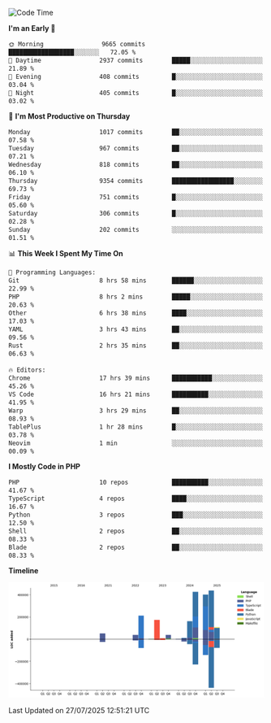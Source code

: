 <!--START_SECTION:waka-->
![Code Time](http://img.shields.io/badge/Code%20Time-3%2C897%20hrs%2012%20mins-blue)

**I'm an Early 🐤** 

```text
🌞 Morning                9665 commits        ██████████████████░░░░░░░   72.05 % 
🌆 Daytime                2937 commits        █████░░░░░░░░░░░░░░░░░░░░   21.89 % 
🌃 Evening                408 commits         █░░░░░░░░░░░░░░░░░░░░░░░░   03.04 % 
🌙 Night                  405 commits         █░░░░░░░░░░░░░░░░░░░░░░░░   03.02 % 
```
📅 **I'm Most Productive on Thursday** 

```text
Monday                   1017 commits        ██░░░░░░░░░░░░░░░░░░░░░░░   07.58 % 
Tuesday                  967 commits         ██░░░░░░░░░░░░░░░░░░░░░░░   07.21 % 
Wednesday                818 commits         ██░░░░░░░░░░░░░░░░░░░░░░░   06.10 % 
Thursday                 9354 commits        █████████████████░░░░░░░░   69.73 % 
Friday                   751 commits         █░░░░░░░░░░░░░░░░░░░░░░░░   05.60 % 
Saturday                 306 commits         █░░░░░░░░░░░░░░░░░░░░░░░░   02.28 % 
Sunday                   202 commits         ░░░░░░░░░░░░░░░░░░░░░░░░░   01.51 % 
```


📊 **This Week I Spent My Time On** 

```text
💬 Programming Languages: 
Git                      8 hrs 58 mins       ██████░░░░░░░░░░░░░░░░░░░   22.99 % 
PHP                      8 hrs 2 mins        █████░░░░░░░░░░░░░░░░░░░░   20.63 % 
Other                    6 hrs 38 mins       ████░░░░░░░░░░░░░░░░░░░░░   17.03 % 
YAML                     3 hrs 43 mins       ██░░░░░░░░░░░░░░░░░░░░░░░   09.56 % 
Rust                     2 hrs 35 mins       ██░░░░░░░░░░░░░░░░░░░░░░░   06.63 % 

🔥 Editors: 
Chrome                   17 hrs 39 mins      ███████████░░░░░░░░░░░░░░   45.26 % 
VS Code                  16 hrs 21 mins      ██████████░░░░░░░░░░░░░░░   41.95 % 
Warp                     3 hrs 29 mins       ██░░░░░░░░░░░░░░░░░░░░░░░   08.93 % 
TablePlus                1 hr 28 mins        █░░░░░░░░░░░░░░░░░░░░░░░░   03.78 % 
Neovim                   1 min               ░░░░░░░░░░░░░░░░░░░░░░░░░   00.09 % 
```

**I Mostly Code in PHP** 

```text
PHP                      10 repos            ██████████░░░░░░░░░░░░░░░   41.67 % 
TypeScript               4 repos             ████░░░░░░░░░░░░░░░░░░░░░   16.67 % 
Python                   3 repos             ███░░░░░░░░░░░░░░░░░░░░░░   12.50 % 
Shell                    2 repos             ██░░░░░░░░░░░░░░░░░░░░░░░   08.33 % 
Blade                    2 repos             ██░░░░░░░░░░░░░░░░░░░░░░░   08.33 % 
```



**Timeline**

![Lines of Code chart](https://raw.githubusercontent.com/abrahamgreyson/abrahamgreyson/main/assets/bar_graph.png)


 Last Updated on 27/07/2025 12:51:21 UTC
<!--END_SECTION:waka-->
